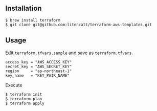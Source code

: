 ## Installation
```
$ brew install terraform
$ git clone git@github.com:litencatt/terraform-aws-templates.git
```

## Usage
Edit `terraform.tfvars.sample` and save as `terraform.tfvars`.
```
access_key = "AWS_ACCESS_KEY"
secret_key = "AWS_SECRET_KEY"
region     = "ap-northeast-1"
key_name   = "KEY_PAIR_NAME"
```

Execute
```
$ terraform init
$ terraform plan
$ terraform apply
```
